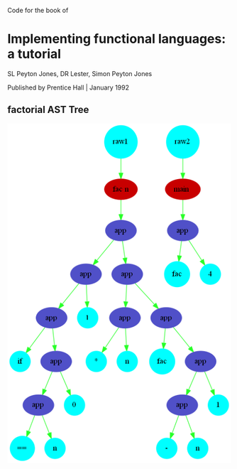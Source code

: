 Code for the book of 
# Implementing functional languages: a tutorial

SL Peyton Jones, DR Lester, Simon Peyton Jones

Published by Prentice Hall | January 1992


## factorial AST Tree

![architecture.png](https://raw.githubusercontent.com/iomeone/graphReduction/master/png/factorial.png)  